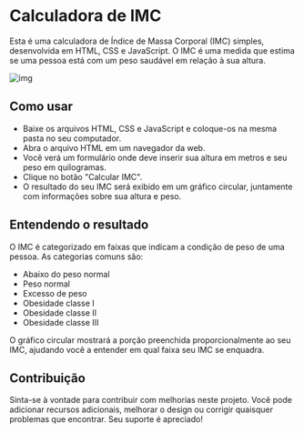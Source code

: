 # Calculadora de IMC
Esta é uma calculadora de Índice de Massa Corporal (IMC) simples, desenvolvida em HTML, CSS e JavaScript. O IMC é uma medida que estima se uma pessoa está com um peso saudável em relação à sua altura.

![img](https://github.com/colaresAmanda/calculadoraIMC/assets/83729891/1c379bd1-8019-419d-8a33-08364796336f)


## Como usar

   - Baixe os arquivos HTML, CSS e JavaScript e coloque-os na mesma pasta no seu computador.
   - Abra o arquivo HTML em um navegador da web.
   - Você verá um formulário onde deve inserir sua altura em metros e seu peso em quilogramas.
   - Clique no botão "Calcular IMC".
   - O resultado do seu IMC será exibido em um gráfico circular, juntamente com informações sobre sua altura e peso.

## Entendendo o resultado

O IMC é categorizado em faixas que indicam a condição de peso de uma pessoa. As categorias comuns são:

   - Abaixo do peso normal
   - Peso normal
   - Excesso de peso
   - Obesidade classe I
   - Obesidade classe II
   - Obesidade classe III

O gráfico circular mostrará a porção preenchida proporcionalmente ao seu IMC, ajudando você a entender em qual faixa seu IMC se enquadra.

## Contribuição

Sinta-se à vontade para contribuir com melhorias neste projeto. Você pode adicionar recursos adicionais, melhorar o design ou corrigir quaisquer problemas que encontrar. Seu suporte é apreciado!
